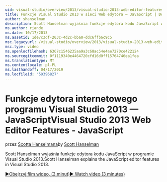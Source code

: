 ```yaml
---
uid: visual-studio/overview/2013/visual-studio-2013-web-editor-features-javascript
title: Funkcje Visual Studio 2013 w sieci Web edytora — JavaScript | Dokumentacja firmy Microsoft
author: shanselman
description: Scott Hanselman wyjaśnia funkcje edytora kodu JavaScript w programie Visual Studio 2013.
ms.author: riande
ms.date: 10/17/2013
ms.assetid: 1de7c3df-203c-4d2c-bba0-ddc6ffb6c9c5
msc.legacyurl: /visual-studio/overview/2013/visual-studio-2013-web-editor-features-javascript
msc.type: video
ms.openlocfilehash: 6367c1546235aa9a3c68ac54e4ae7270ce422124
ms.sourcegitcommit: 0f1119340e4464720cfd16d0ff15764746ea1fea
ms.translationtype: MT
ms.contentlocale: pl-PL
ms.lasthandoff: 04/17/2019
ms.locfileid: "59396827"
---
```

# <a name="visual-studio-2013-web-editor-features---javascript"></a><span data-ttu-id="7ea08-103">Funkcje edytora internetowego programu Visual Studio 2013 — JavaScript</span><span class="sxs-lookup"><span data-stu-id="7ea08-103">Visual Studio 2013 Web Editor Features - JavaScript</span></span>

<span data-ttu-id="7ea08-104">przez [Scotta Hanselmana](https://github.com/shanselman)</span><span class="sxs-lookup"><span data-stu-id="7ea08-104">by [Scott Hanselman](https://github.com/shanselman)</span></span>

<span data-ttu-id="7ea08-105">Scott Hanselman wyjaśnia funkcje edytora kodu JavaScript w programie Visual Studio 2013.</span><span class="sxs-lookup"><span data-stu-id="7ea08-105">Scott Hanselman explains the JavaScript editor features in Visual Studio 2013.</span></span>

[<span data-ttu-id="7ea08-106">&#9654;Obejrzyj film wideo, (3 minut)</span><span class="sxs-lookup"><span data-stu-id="7ea08-106">&#9654; Watch video (3 minutes)</span></span>](https://channel9.msdn.com/Blogs/ASP-NET-Site-Videos/visual-studio-2013-web-editor-features-javascript)
